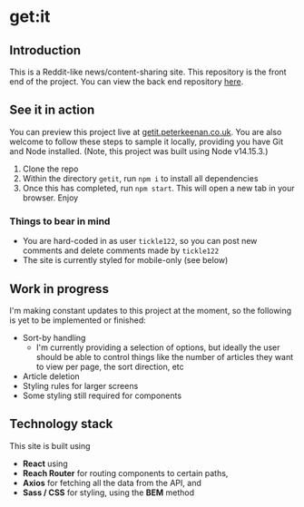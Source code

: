 # get:it

## Introduction

This is a Reddit-like news/content-sharing site. This repository is the front end of the project. You can view the back end repository [here](https://github.com/galambborong/pk-nc-news).

## See it in action

You can preview this project live at [getit.peterkeenan.co.uk](http://getit.peterkeenan.co.uk). You are also welcome to follow these steps to sample it locally, providing you have Git and Node installed. (Note, this project was built using Node v14.15.3.)

1. Clone the repo
2. Within the directory `getit`, run `npm i` to install all dependencies
3. Once this has completed, run `npm start`. This will open a new tab in your browser. Enjoy

### Things to bear in mind

- You are hard-coded in as user `tickle122`, so you can post new comments and delete comments made by `tickle122`
- The site is currently styled for mobile-only (see below)

## Work in progress

I'm making constant updates to this project at the moment, so the following is yet to be implemented or finished:

- Sort-by handling
  - I'm currently providing a selection of options, but ideally the user should be able to control things like the number of articles they want to view per page, the sort direction, etc
- Article deletion
- Styling rules for larger screens
- Some styling still required for components

## Technology stack

This site is built using

- **React** using
- **Reach Router** for routing components to certain paths,
- **Axios** for fetching all the data from the API, and
- **Sass / CSS** for styling, using the **BEM** method
